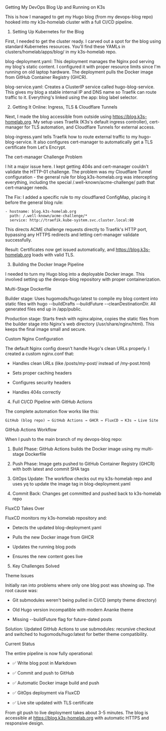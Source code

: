 Getting My DevOps Blog Up and Running on K3s

This is how I managed to get my Hugo blog (from my devops-blog repo) hooked into my k3s-homelab cluster with a full CI/CD pipeline.

1. Setting Up Kubernetes for the Blog

First, I needed to get the cluster ready. I carved out a spot for the blog using standard Kubernetes resources. You'll find these YAMLs in clusters/homelab/apps/blog/ in my k3s-homelab repo.

blog-deployment.yaml: This deployment manages the Nginx pod serving my blog's static content. I configured it with proper resource limits since I'm running on old laptop hardware. The deployment pulls the Docker image from GitHub Container Registry (GHCR).

blog-service.yaml: Creates a ClusterIP service called hugo-blog-service. This gives my blog a stable internal IP and DNS name so Traefik can route traffic to it. Everything's linked using the app: blog label selector.

2. Getting It Online: Ingress, TLS & Cloudflare Tunnels

Next, I made the blog accessible from outside using https://blog.k3s-homelab.org. My setup uses Traefik (K3s's default ingress controller), cert-manager for TLS automation, and Cloudflare Tunnels for external access.

blog-ingress.yaml tells Traefik how to route external traffic to my hugo-blog-service. It also configures cert-manager to automatically get a TLS certificate from Let's Encrypt.

The cert-manager Challenge Problem

I hit a major issue here. I kept getting 404s and cert-manager couldn't validate the HTTP-01 challenge. The problem was my Cloudflare Tunnel configuration - the general rule for blog.k3s-homelab.org was intercepting everything, including the special /.well-known/acme-challenge/ path that cert-manager needs.

The Fix: I added a specific rule to my cloudflared ConfigMap, placing it before the general blog rule:


	- hostname: blog.k3s-homelab.org
	  path: /.well-known/acme-challenge/*
	  service: http://traefik.kube-system.svc.cluster.local:80

This directs ACME challenge requests directly to Traefik's HTTP port, bypassing any HTTPS redirects and letting cert-manager validate successfully.

Result: Certificates now get issued automatically, and https://blog.k3s-homelab.org loads with valid TLS.

3. Building the Docker Image Pipeline

I needed to turn my Hugo blog into a deployable Docker image. This involved setting up the devops-blog repository with proper containerization.

Multi-Stage Dockerfile

Builder stage: Uses hugomods/hugo:latest to compile my blog content into static files with hugo --buildDrafts --buildFuture --cleanDestinationDir. All generated files end up in /app/public.

Production stage: Starts fresh with nginx:alpine, copies the static files from the builder stage into Nginx's web directory (/usr/share/nginx/html). This keeps the final image small and secure.

Custom Nginx Configuration

The default Nginx config doesn't handle Hugo's clean URLs properly. I created a custom nginx.conf that:

- Handles clean URLs (like /posts/my-post/ instead of /my-post.html)

- Sets proper caching headers

- Configures security headers

- Handles 404s correctly

4. Full CI/CD Pipeline with GitHub Actions

The complete automation flow works like this:

	GitHub (blog repo) → GitHub Actions → GHCR → FluxCD → K3s → Live Site

GitHub Actions Workflow

When I push to the main branch of my devops-blog repo:

1. Build Phase: GitHub Actions builds the Docker image using my multi-stage Dockerfile

2. Push Phase: Image gets pushed to GitHub Container Registry (GHCR) with both latest and commit SHA tags

3. GitOps Update: The workflow checks out my k3s-homelab repo and uses yq to update the image tag in blog-deployment.yaml

4. Commit Back: Changes get committed and pushed back to k3s-homelab repo

FluxCD Takes Over

FluxCD monitors my k3s-homelab repository and:

- Detects the updated blog-deployment.yaml

- Pulls the new Docker image from GHCR

- Updates the running blog pods

- Ensures the new content goes live

5. Key Challenges Solved

Theme Issues

Initially ran into problems where only one blog post was showing up. The root cause was:

- Git submodules weren't being pulled in CI/CD (empty theme directory)

- Old Hugo version incompatible with modern Ananke theme

- Missing --buildFuture flag for future-dated posts

Solution: Updated GitHub Actions to use submodules: recursive checkout and switched to hugomods/hugo:latest for better theme compatibility.

Current Status

The entire pipeline is now fully operational:


- ✅ Write blog post in Markdown

- ✅ Commit and push to GitHub

- ✅ Automatic Docker image build and push

- ✅ GitOps deployment via FluxCD

- ✅ Live site updated with TLS certificate

From git push to live deployment takes about 3-5 minutes. The blog is accessible at https://blog.k3s-homelab.org with automatic HTTPS and responsive design.
